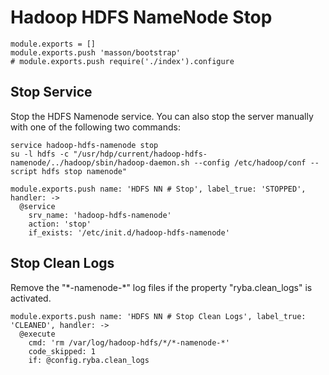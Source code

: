 
# Hadoop HDFS NameNode Stop

    module.exports = []
    module.exports.push 'masson/bootstrap'
    # module.exports.push require('./index').configure

## Stop Service

Stop the HDFS Namenode service. You can also stop the server manually with one of
the following two commands:

```
service hadoop-hdfs-namenode stop
su -l hdfs -c "/usr/hdp/current/hadoop-hdfs-namenode/../hadoop/sbin/hadoop-daemon.sh --config /etc/hadoop/conf --script hdfs stop namenode"
```

    module.exports.push name: 'HDFS NN # Stop', label_true: 'STOPPED', handler: ->
      @service
        srv_name: 'hadoop-hdfs-namenode'
        action: 'stop'
        if_exists: '/etc/init.d/hadoop-hdfs-namenode'

## Stop Clean Logs

Remove the "\*-namenode-\*" log files if the property "ryba.clean_logs" is
activated.

    module.exports.push name: 'HDFS NN # Stop Clean Logs', label_true: 'CLEANED', handler: ->
      @execute
        cmd: 'rm /var/log/hadoop-hdfs/*/*-namenode-*'
        code_skipped: 1
        if: @config.ryba.clean_logs
